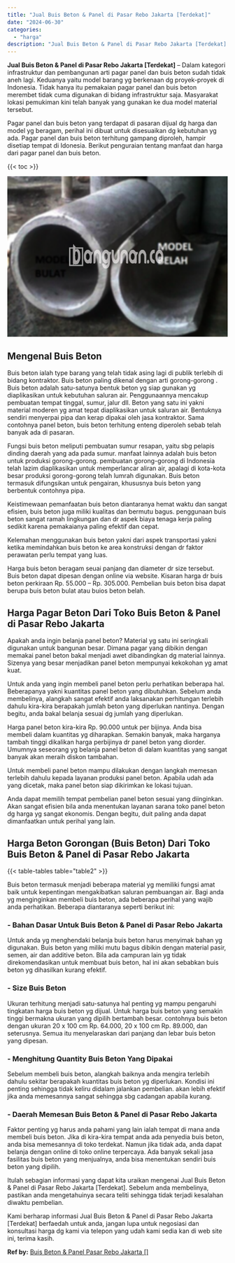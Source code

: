 ```yaml
---
title: "Jual Buis Beton & Panel di Pasar Rebo Jakarta [Terdekat]"
date: "2024-06-30"
categories: 
  - "harga"
description: "Jual Buis Beton & Panel di Pasar Rebo Jakarta [Terdekat]. Kami berharap informasi Jual Buis Beton & Panel di Pasar Rebo Jakarta [Terdekat] berfaedah untuk..."
---
```


**Jual Buis Beton & Panel di Pasar Rebo Jakarta \[Terdekat\]** – Dalam kategori infrastruktur dan pembangunan arti pagar panel dan buis beton sudah tidak aneh lagi. Keduanya yaitu model barang yg berkenaan dg proyek-proyek di Indonesia. Tidak hanya itu pemakaian pagar panel dan buis beton merembet tidak cuma digunakan di bidang infrastruktur saja. Masyarakat lokasi pemukiman kini telah banyak yang gunakan ke dua model material tersebut.

Pagar panel dan buis beton yang terdapat di pasaran dijual dg harga dan model yg beragam, perihal ini dibuat untuk disesuaikan dg kebutuhan yg ada. Pagar panel dan buis beton terhitung gampang diproleh, hampir disetiap tempat di Idonesia. Berikut penguraian tentang manfaat dan harga dari pagar panel dan buis beton.

{{< toc >}}

![Jual Buis Beton & Panel di Pasar Rebo Jakarta [Terdekat]](/images/jual-panel-buis-beton-murah-08.png)

## Mengenal Buis Beton

Buis beton ialah type barang yang telah tidak asing lagi di publik terlebih di bidang kontraktor. Buis beton paling dikenal dengan arti gorong-gorong . Buis beton adalah satu-satunya bentuk beton yg siap gunakan yg diaplikasikan untuk kebutuhan saluran air. Penggunaannya mencakup pembuatan tempat tinggal, sumur, jalur dll. Beton yang satu ini yakni material moderen yg amat tepat diaplikasikan untuk saluran air. Bentuknya sendiri menyerpai pipa dan kerap dipakai oleh jasa kontraktor. Sama contohnya panel beton, buis beton terhitung enteng diperoleh sebab telah banyak ada di pasaran.

Fungsi buis beton meliputi pembuatan sumur resapan, yaitu sbg pelapis dinding daerah yang ada pada sumur. manfaat lainnya adalah buis beton untuk produksi gorong-gorong. pembuatan gorong-gorong di Indonesia telah lazim diaplikasikan untuk memperlancar aliran air, apalagi di kota-kota besar produksi gorong-gorong telah lumrah digunakan. Buis beton termasuk difungsikan untuk pengairan, khususnya buis beton yang berbentuk contohnya pipa.

Keistimewaan pemanfaatan buis beton diantaranya hemat waktu dan sangat efisien, buis beton juga miliki kualitas dan bermutu bagus. penggunaan buis beton sangat ramah lingkungan dan dr aspek biaya tenaga kerja paling sedikit karena pemakaianya paling efektif dan cepat.

Kelemahan menggunakan buis beton yakni dari aspek transportasi yakni ketika memindahkan buis beton ke area konstruksi dengan dr faktor perawatan perlu tempat yang luas.

Harga buis beton beragam seuai panjang dan diameter dr size tersebut. Buis beton dapat dipesan dengan online via website. Kisaran harga dr buis beton perkiraan Rp. 55.000 – Rp. 305.000. Pembelian buis beton bisa dapat berupa buis beton bulat atau buios beton belah.

## Harga Pagar Beton Dari Toko Buis Beton & Panel di Pasar Rebo Jakarta

Apakah anda ingin belanja panel beton? Material yg satu ini seringkali digunakan untuk bangunan besar. Dimana pagar yang dibikin dengan memakai panel beton bakal menjadi awet dibandingkan dg material lainnya. Sizenya yang besar menjadikan panel beton mempunyai kekokohan yg amat kuat.

Untuk anda yang ingin membeli panel beton perlu perhatikan beberapa hal. Beberapanya yakni kuantitas panel beton yang dibutuhkan. Sebelum anda membelinya, alangkah sangat efektif anda laksanakan perhitungan terlebih dahulu kira-kira berapakah jumlah beton yang diperlukan nantinya. Dengan begitu, anda bakal belanja sesuai dg jumlah yang diperlukan.

Harga panel beton kira-kira Rp. 90.000 untuk per bijinya. Anda bisa membeli dalam kuantitas yg diharapkan. Semakin banyak, maka harganya tambah tinggi dikalikan harga perbijinya dr panel beton yang diorder. Umumnya seseorang yg belanja panel beton di dalam kuantitas yang sangat banyak akan meraih diskon tambahan.

Untuk membeli panel beton mampu dilakukan dengan langkah memesan terlebih dahulu kepada layanan produksi panel beton. Apabila udah ada yang dicetak, maka panel beton siap dikirimkan ke lokasi tujuan.

Anda dapat memilih tempat pembelian panel beton sesuai yang diinginkan. Akan sangat efisien bila anda menentukan layanan sarana toko panel beton dg harga yg sangat ekonomis. Dengan begitu, duit paling anda dapat dimanfaatkan untuk perihal yang lain.

## Harga Beton Gorongan (Buis Beton) Dari Toko Buis Beton & Panel di Pasar Rebo Jakarta

{{< table-tables table="table2" >}}

Buis beton termasuk menjadi beberapa material yg memiliki fungsi amat baik untuk kepentingan mengakibatkan saluran pembuangan air. Bagi anda yg menginginkan membeli buis beton, ada beberapa perihal yang wajib anda perhatikan. Beberapa diantaranya seperti berikut ini:

### \- Bahan Dasar Untuk Buis Beton & Panel di Pasar Rebo Jakarta

Untuk anda yg menghendaki belanja buis beton harus menyimak bahan yg digunakan. Buis beton yang miliki mutu bagus dibikin dengan material pasir, semen, air dan additive beton. Bila ada campuran lain yg tidak direkomendasikan untuk membuat buis beton, hal ini akan sebabkan buis beton yg dihasilkan kurang efektif.

### \- Size Buis Beton

Ukuran terhitung menjadi satu-satunya hal penting yg mampu pengaruhi tingkatan harga buis beton yg dijual. Untuk harga buis beton yang semakin tinggi bermakna ukuran yang dipilih bertambah besar. contohnya buis beton dengan ukuran 20 x 100 cm Rp. 64.000, 20 x 100 cm Rp. 89.000, dan seterusnya. Semua itu menyelaraskan dari panjang dan lebar buis beton yang dipesan.

### \- Menghitung Quantity Buis Beton Yang Dipakai

Sebelum membeli buis beton, alangkah baiknya anda mengira terlebih dahulu sekitar berapakah kuantitas buis beton yg diperlukan. Kondisi ini penting sehingga tidak keliru didalam jalankan pembelian. akan lebih efektif jika anda memesannya sangat sehingga sbg cadangan apabila kurang.

### \- Daerah Memesan Buis Beton & Panel di Pasar Rebo Jakarta

Faktor penting yg harus anda pahami yang lain ialah tempat di mana anda membeli buis beton. Jika di kira-kira tempat anda ada penyedia buis beton, anda bisa memesannya di toko terdekat. Namun jika tidak ada, anda dapat belanja dengan online di toko online terpercaya. Ada banyak sekali jasa fasilitas buis beton yang menjualnya, anda bisa menentukan sendiri buis beton yang dipilih.

Itulah sebagian informasi yang dapat kita uraikan mengenai Jual Buis Beton & Panel di Pasar Rebo Jakarta \[Terdekat\]. Sebelum anda membelinya, pastikan anda mengetahuinya secara teliti sehingga tidak terjadi kesalahan diwaktu pembelian.

Kami berharap informasi Jual Buis Beton & Panel di Pasar Rebo Jakarta \[Terdekat\] berfaedah untuk anda, jangan lupa untuk negosiasi dan konsultasi harga dg kami via telepon yang udah kami sedia kan di web site ini, terima kasih.

**Ref by:** [Buis Beton & Panel Pasar Rebo Jakarta []](https://id.wikipedia.org/wiki/Buis)
